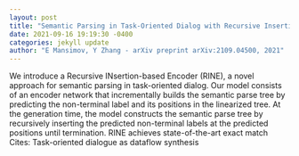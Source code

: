 ```yaml
--- 
layout: post 
title: "Semantic Parsing in Task-Oriented Dialog with Recursive Insertion-based Encoder" 
date: 2021-09-16 19:19:30 -0400 
categories: jekyll update 
author: "E Mansimov, Y Zhang - arXiv preprint arXiv:2109.04500, 2021" 
--- 
```

We introduce a Recursive INsertion-based Encoder (RINE), a novel approach for semantic parsing in task-oriented dialog. Our model consists of an encoder network that incrementally builds the semantic parse tree by predicting the non-terminal label and its positions in the linearized tree. At the generation time, the model constructs the semantic parse tree by recursively inserting the predicted non-terminal labels at the predicted positions until termination. RINE achieves state-of-the-art exact match Cites: Task-oriented dialogue as dataflow synthesis
